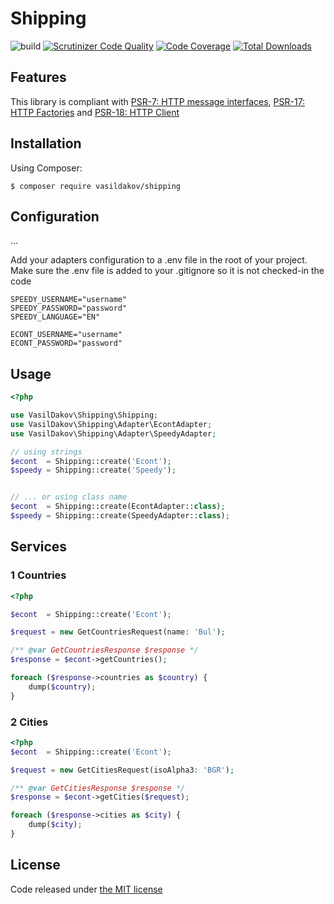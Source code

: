 # Shipping

![build](https://github.com/vasildakov/shipping/actions/workflows/php.yml/badge.svg)
[![Scrutinizer Code Quality](https://scrutinizer-ci.com/g/vasildakov/shipping/badges/quality-score.png?b=main)](https://scrutinizer-ci.com/g/vasildakov/shipping/?branch=main)
[![Code Coverage](https://scrutinizer-ci.com/g/vasildakov/shipping/badges/coverage.png?b=main)](https://scrutinizer-ci.com/g/vasildakov/shipping/?branch=main)
[![Total Downloads](https://img.shields.io/packagist/dt/vasildakov/shipping.svg)](https://packagist.org/packages/vasildakov/shipping/stats)


## Features

This library is compliant with [PSR-7: HTTP message interfaces](https://www.php-fig.org/psr/psr-7/), [PSR-17: HTTP Factories](https://www.php-fig.org/psr/psr-17/) and [PSR-18: HTTP Client](https://www.php-fig.org/psr/psr-18/)


## Installation

Using Composer:

```
$ composer require vasildakov/shipping
```

## Configuration

...

Add your adapters configuration to a .env file in the root of your project. Make sure the .env file is added to your .gitignore so it is not checked-in the code
```dotenv
SPEEDY_USERNAME="username"
SPEEDY_PASSWORD="password"
SPEEDY_LANGUAGE="EN"

ECONT_USERNAME="username"
ECONT_PASSWORD="password"
```


## Usage

```php
<?php

use VasilDakov\Shipping\Shipping;
use VasilDakov\Shipping\Adapter\EcontAdapter;
use VasilDakov\Shipping\Adapter\SpeedyAdapter;

// using strings
$econt  = Shipping::create('Econt');
$speedy = Shipping::create('Speedy');


// ... or using class name
$econt  = Shipping::create(EcontAdapter::class);
$speedy = Shipping::create(SpeedyAdapter::class);
```

## Services

### 1 Countries

```php 
<?php

$econt  = Shipping::create('Econt');

$request = new GetCountriesRequest(name: 'Bul');

/** @var GetCountriesResponse $response */
$response = $econt->getCountries();

foreach ($response->countries as $country) {
    dump($country);
}
```

### 2 Cities

```php 
<?php
$econt  = Shipping::create('Econt');

$request = new GetCitiesRequest(isoAlpha3: 'BGR');

/** @var GetCitiesResponse $response */
$response = $econt->getCities($request);

foreach ($response->cities as $city) {
    dump($city);
}

```


## License

Code released under [the MIT license](https://github.com/vasildakov/shipping/blob/main/LICENSE)